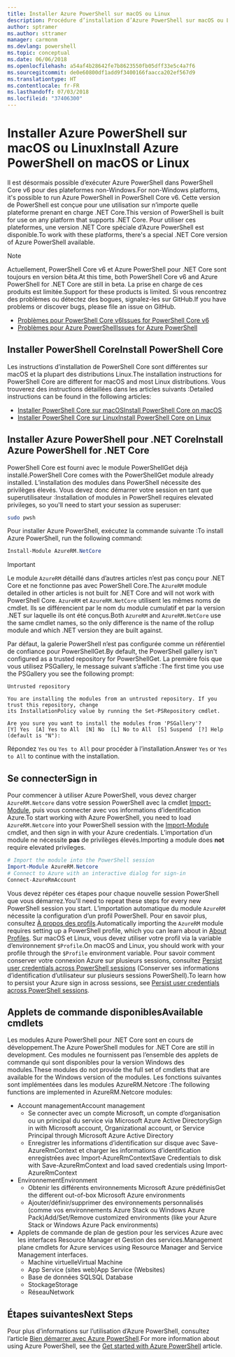 ```yaml
---
title: Installer Azure PowerShell sur macOS ou Linux
description: Procédure d’installation d’Azure PowerShell sur macOS ou Linux.
author: sptramer
ms.author: sttramer
manager: carmonm
ms.devlang: powershell
ms.topic: conceptual
ms.date: 06/06/2018
ms.openlocfilehash: a54af4b28642fe7b8623550fb05dff33e5c4a7f6
ms.sourcegitcommit: de0e60800df1add9f3400166faacca202ef567d9
ms.translationtype: HT
ms.contentlocale: fr-FR
ms.lasthandoff: 07/03/2018
ms.locfileid: "37406300"
---
```

# <a name="install-azure-powershell-on-macos-or-linux"></a><span data-ttu-id="80679-103">Installer Azure PowerShell sur macOS ou Linux</span><span class="sxs-lookup"><span data-stu-id="80679-103">Install Azure PowerShell on macOS or Linux</span></span>

<span data-ttu-id="80679-104">Il est désormais possible d’exécuter Azure PowerShell dans PowerShell Core v6 pour des plateformes non-Windows.</span><span class="sxs-lookup"><span data-stu-id="80679-104">For non-Windows platforms, it's possible to run Azure PowerShell in PowerShell Core v6.</span></span> <span data-ttu-id="80679-105">Cette version de PowerShell est conçue pour une utilisation sur n’importe quelle plateforme prenant en charge .NET Core.</span><span class="sxs-lookup"><span data-stu-id="80679-105">This version of PowerShell is built for use on any platform that supports .NET Core.</span></span> <span data-ttu-id="80679-106">Pour utiliser ces plateformes, une version .NET Core spéciale d’Azure PowerShell est disponible.</span><span class="sxs-lookup"><span data-stu-id="80679-106">To work with these platforms, there's a special .NET Core version of Azure PowerShell available.</span></span>

> [!NOTE]
> <span data-ttu-id="80679-107">Actuellement, PowerShell Core v6 et Azure PowerShell pour .NET Core sont toujours en version bêta.</span><span class="sxs-lookup"><span data-stu-id="80679-107">At this time, both PowerShell Core v6 and Azure PowerShell for .NET Core are still in beta.</span></span>
> <span data-ttu-id="80679-108">La prise en charge de ces produits est limitée.</span><span class="sxs-lookup"><span data-stu-id="80679-108">Support for these products is limited.</span></span> <span data-ttu-id="80679-109">Si vous rencontrez des problèmes ou détectez des bogues, signalez-les sur GitHub.</span><span class="sxs-lookup"><span data-stu-id="80679-109">If you have problems or discover bugs, please file an issue on GitHub.</span></span>
>
> * [<span data-ttu-id="80679-110">Problèmes pour PowerShell Core v6</span><span class="sxs-lookup"><span data-stu-id="80679-110">Issues for PowerShell Core v6</span></span>](https://github.com/PowerShell/PowerShell/issues)
> * [<span data-ttu-id="80679-111">Problèmes pour Azure PowerShell</span><span class="sxs-lookup"><span data-stu-id="80679-111">Issues for Azure PowerShell</span></span>](https://github.com/azure/azure-docs-powershell/issues)

## <a name="install-powershell-core"></a><span data-ttu-id="80679-112">Installer PowerShell Core</span><span class="sxs-lookup"><span data-stu-id="80679-112">Install PowerShell Core</span></span>

<span data-ttu-id="80679-113">Les instructions d’installation de PowerShell Core sont différentes sur macOS et la plupart des distributions Linux.</span><span class="sxs-lookup"><span data-stu-id="80679-113">The installation instructions for PowerShell Core are different for macOS and most Linux distributions.</span></span>
<span data-ttu-id="80679-114">Vous trouverez des instructions détaillées dans les articles suivants :</span><span class="sxs-lookup"><span data-stu-id="80679-114">Detailed instructions can be found in the following articles:</span></span>

- [<span data-ttu-id="80679-115">Installer PowerShell Core sur macOS</span><span class="sxs-lookup"><span data-stu-id="80679-115">Install PowerShell Core on macOS</span></span>](/powershell/scripting/setup/installing-powershell-core-on-macos)
- [<span data-ttu-id="80679-116">Installer PowerShell Core sur Linux</span><span class="sxs-lookup"><span data-stu-id="80679-116">Install PowerShell Core on Linux</span></span>](/powershell/scripting/setup/installing-powershell-core-on-linux)

## <a name="install-azure-powershell-for-net-core"></a><span data-ttu-id="80679-117">Installer Azure PowerShell pour .NET Core</span><span class="sxs-lookup"><span data-stu-id="80679-117">Install Azure PowerShell for .NET Core</span></span>

<span data-ttu-id="80679-118">PowerShell Core est fourni avec le module PowerShellGet déjà installé.</span><span class="sxs-lookup"><span data-stu-id="80679-118">PowerShell Core comes with the PowerShellGet module already installed.</span></span> <span data-ttu-id="80679-119">L’installation des modules dans PowerShell nécessite des privilèges élevés. Vous devez donc démarrer votre session en tant que superutilisateur :</span><span class="sxs-lookup"><span data-stu-id="80679-119">Installation of modules in PowerShell requires elevated privileges, so you'll need to start your session as superuser:</span></span>

```bash
sudo pwsh
```

<span data-ttu-id="80679-120">Pour installer Azure PowerShell, exécutez la commande suivante :</span><span class="sxs-lookup"><span data-stu-id="80679-120">To install Azure PowerShell, run the following command:</span></span>

```powershell
Install-Module AzureRM.NetCore
```

> [!IMPORTANT]
> <span data-ttu-id="80679-121">Le module `AzureRM` détaillé dans d’autres articles n’est pas conçu pour .NET Core et ne fonctionne pas avec PowerShell Core.</span><span class="sxs-lookup"><span data-stu-id="80679-121">The `AzureRM` module detailed in other articles is not built for .NET Core and will not work with PowerShell Core.</span></span> <span data-ttu-id="80679-122">`AzureRM` et `AzureRM.NetCore` utilisent les mêmes noms de cmdlet. Ils se différencient par le nom du module cumulatif et par la version .NET sur laquelle ils ont été conçus.</span><span class="sxs-lookup"><span data-stu-id="80679-122">Both `AzureRM` and `AzureRM.NetCore` use the same cmdlet names, so the only difference is the name of the rollup module and which .NET version they are built against.</span></span>

<span data-ttu-id="80679-123">Par défaut, la galerie PowerShell n’est pas configurée comme un référentiel de confiance pour PowerShellGet.</span><span class="sxs-lookup"><span data-stu-id="80679-123">By default, the PowerShell gallery isn't configured as a trusted repository for PowerShellGet.</span></span> <span data-ttu-id="80679-124">La première fois que vous utilisez PSGallery, le message suivant s’affiche :</span><span class="sxs-lookup"><span data-stu-id="80679-124">The first time you use the PSGallery you see the following prompt:</span></span>

```output
Untrusted repository

You are installing the modules from an untrusted repository. If you trust this repository, change
its InstallationPolicy value by running the Set-PSRepository cmdlet.

Are you sure you want to install the modules from 'PSGallery'?
[Y] Yes  [A] Yes to All  [N] No  [L] No to All  [S] Suspend  [?] Help (default is "N"):
```

<span data-ttu-id="80679-125">Répondez `Yes` ou `Yes to All` pour procéder à l’installation.</span><span class="sxs-lookup"><span data-stu-id="80679-125">Answer `Yes` or `Yes to All` to continue with the installation.</span></span>

## <a name="sign-in"></a><span data-ttu-id="80679-126">Se connecter</span><span class="sxs-lookup"><span data-stu-id="80679-126">Sign in</span></span>

<span data-ttu-id="80679-127">Pour commencer à utiliser Azure PowerShell, vous devez charger `AzureRM.Netcore` dans votre session PowerShell avec la cmdlet [Import-Module](/powershell/module/Microsoft.PowerShell.Core/Import-Module), puis vous connecter avec vos informations d’identification Azure.</span><span class="sxs-lookup"><span data-stu-id="80679-127">To start working with Azure PowerShell, you need to load `AzureRM.Netcore` into your PowerShell session with the [Import-Module](/powershell/module/Microsoft.PowerShell.Core/Import-Module) cmdlet, and then sign in with your Azure credentials.</span></span> <span data-ttu-id="80679-128">L’importation d’un module ne nécessite __pas__ de privilèges élevés.</span><span class="sxs-lookup"><span data-stu-id="80679-128">Importing a module does __not__ require elevated privileges.</span></span>

```powershell
# Import the module into the PowerShell session
Import-Module AzureRM.Netcore
# Connect to Azure with an interactive dialog for sign-in
Connect-AzureRmAccount
```

<span data-ttu-id="80679-129">Vous devez répéter ces étapes pour chaque nouvelle session PowerShell que vous démarrez.</span><span class="sxs-lookup"><span data-stu-id="80679-129">You'll need to repeat these steps for every new PowerShell session you start.</span></span> <span data-ttu-id="80679-130">L’importation automatique du module `AzureRM` nécessite la configuration d’un profil PowerShell. Pour en savoir plus, consultez [À propos des profils](/powershell/module/microsoft.powershell.core/about/about_profiles).</span><span class="sxs-lookup"><span data-stu-id="80679-130">Automatically importing the `AzureRM` module requires setting up a PowerShell profile, which you can learn about in [About Profiles](/powershell/module/microsoft.powershell.core/about/about_profiles).</span></span>
<span data-ttu-id="80679-131">Sur macOS et Linux, vous devez utiliser votre profil via la variable d’environnement `$Profile`.</span><span class="sxs-lookup"><span data-stu-id="80679-131">On macOS and Linux, you should work with your profile through the `$Profile` environment variable.</span></span> <span data-ttu-id="80679-132">Pour savoir comment conserver votre connexion Azure sur plusieurs sessions, consultez [Persist user credentials across PowerShell sessions](context-persistence.md) (Conserver ses informations d’identification d’utilisateur sur plusieurs sessions PowerShell).</span><span class="sxs-lookup"><span data-stu-id="80679-132">To learn how to persist your Azure sign in across sessions, see [Persist user credentials across PowerShell sessions](context-persistence.md).</span></span>

## <a name="available-cmdlets"></a><span data-ttu-id="80679-133">Applets de commande disponibles</span><span class="sxs-lookup"><span data-stu-id="80679-133">Available cmdlets</span></span>

<span data-ttu-id="80679-134">Les modules Azure PowerShell pour .NET Core sont en cours de développement.</span><span class="sxs-lookup"><span data-stu-id="80679-134">The Azure PowerShell modules for .NET Core are still in development.</span></span> <span data-ttu-id="80679-135">Ces modules ne fournissent pas l’ensemble des applets de commande qui sont disponibles pour la version Windows des modules.</span><span class="sxs-lookup"><span data-stu-id="80679-135">These modules do not provide the full set of cmdlets that are available for the Windows version of the modules.</span></span> <span data-ttu-id="80679-136">Les fonctions suivantes sont implémentées dans les modules AzureRM.Netcore :</span><span class="sxs-lookup"><span data-stu-id="80679-136">The following functions are implemented in AzureRM.Netcore modules:</span></span>

* <span data-ttu-id="80679-137">Account management</span><span class="sxs-lookup"><span data-stu-id="80679-137">Account management</span></span>
  - <span data-ttu-id="80679-138">Se connecter avec un compte Microsoft, un compte d’organisation ou un principal du service via Microsoft Azure Active Directory</span><span class="sxs-lookup"><span data-stu-id="80679-138">Sign in with Microsoft account, Organizational account, or Service Principal through Microsoft Azure Active Directory</span></span>
  - <span data-ttu-id="80679-139">Enregistrer les informations d’identification sur disque avec Save-AzureRmContext et charger les informations d’identification enregistrées avec Import-AzureRmContext</span><span class="sxs-lookup"><span data-stu-id="80679-139">Save Credentials to disk with Save-AzureRmContext and load saved credentials using Import-AzureRmContext</span></span>
* <span data-ttu-id="80679-140">Environnement</span><span class="sxs-lookup"><span data-stu-id="80679-140">Environment</span></span>
  - <span data-ttu-id="80679-141">Obtenir les différents environnements Microsoft Azure prédéfinis</span><span class="sxs-lookup"><span data-stu-id="80679-141">Get the different out-of-box Microsoft Azure environments</span></span>
  - <span data-ttu-id="80679-142">Ajouter/définir/supprimer des environnements personnalisés (comme vos environnements Azure Stack ou Windows Azure Pack)</span><span class="sxs-lookup"><span data-stu-id="80679-142">Add/Set/Remove customized environments (like your Azure Stack or Windows Azure Pack environments)</span></span>
* <span data-ttu-id="80679-143">Applets de commande de plan de gestion pour les services Azure avec les interfaces Resource Manager et Gestion des services.</span><span class="sxs-lookup"><span data-stu-id="80679-143">Management plane cmdlets for Azure services using Resource Manager and Service Management interfaces.</span></span>
  - <span data-ttu-id="80679-144">Machine virtuelle</span><span class="sxs-lookup"><span data-stu-id="80679-144">Virtual Machine</span></span>
  - <span data-ttu-id="80679-145">App Service (sites web)</span><span class="sxs-lookup"><span data-stu-id="80679-145">App Service (Websites)</span></span>
  - <span data-ttu-id="80679-146">Base de données SQL</span><span class="sxs-lookup"><span data-stu-id="80679-146">SQL Database</span></span>
  - <span data-ttu-id="80679-147">Stockage</span><span class="sxs-lookup"><span data-stu-id="80679-147">Storage</span></span>
  - <span data-ttu-id="80679-148">Réseau</span><span class="sxs-lookup"><span data-stu-id="80679-148">Network</span></span>

## <a name="next-steps"></a><span data-ttu-id="80679-149">Étapes suivantes</span><span class="sxs-lookup"><span data-stu-id="80679-149">Next Steps</span></span>

<span data-ttu-id="80679-150">Pour plus d’informations sur l’utilisation d’Azure PowerShell, consultez l’article [Bien démarrer avec Azure PowerShell](get-started-azureps.md).</span><span class="sxs-lookup"><span data-stu-id="80679-150">For more information about using Azure PowerShell, see the [Get started with Azure PowerShell](get-started-azureps.md) article.</span></span>
